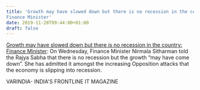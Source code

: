 ```yaml
---
title: 'Growth may have slowed down but there is no recession in the country:
Finance Minister'
date: 2019-11-28T09:44:00+01:00
draft: false
---
```


[Growth may have slowed down but there is no recession in the country: Finance Minister](https://varindia.com/news/growth-may-have-slowed-down-but-there-is-no-recession-in-the-country-finance-minister#.Xd-Iyssp8bo.blogger): On Wednesday, Finance Minister Nirmala Sitharman told the Rajya Sabha that there is no recession but the growth “may have come down”. She has admitted it amongst the increasing Opposition attacks that the economy is slipping into recession.  
  
VARINDIA- INDIA'S FRONTLINE IT MAGAZINE